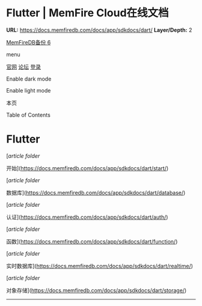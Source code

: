 # Flutter | MemFire Cloud在线文档

**URL:** https://docs.memfiredb.com/docs/app/sdkdocs/dart/
**Layer/Depth:** 2

[MemFireDB备份 6](/)

menu

[官网](https://memfiredb.com/)
[论坛](https://community.memfiredb.com/)
[登录](https://cloud.memfiredb.com/auth/login)

Enable dark mode

Enable light mode

本页

Table of Contents

# Flutter

[*article*
*folder*

开始](https://docs.memfiredb.com/docs/app/sdkdocs/dart/start/)

[*article*
*folder*

数据库](https://docs.memfiredb.com/docs/app/sdkdocs/dart/database/)

[*article*
*folder*

认证](https://docs.memfiredb.com/docs/app/sdkdocs/dart/auth/)

[*article*
*folder*

函数](https://docs.memfiredb.com/docs/app/sdkdocs/dart/function/)

[*article*
*folder*

实时数据库](https://docs.memfiredb.com/docs/app/sdkdocs/dart/realtime/)

[*article*
*folder*

对象存储](https://docs.memfiredb.com/docs/app/sdkdocs/dart/storage/)

---